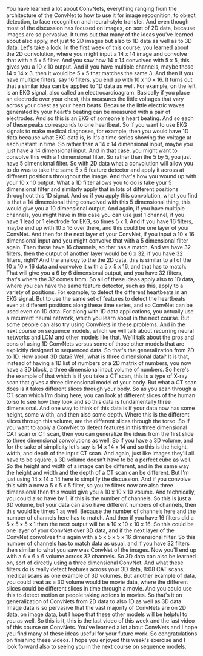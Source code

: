 
You have learned a lot about ConvNets, everything ranging from the architecture of the ConvNet to how to use it for image recognition, to object detection, to face recognition and neural-style transfer. And even though most of the discussion has focused on images, on sort of 2D data, because images are so pervasive. It turns out that many of the ideas you've learned about also apply, not just to 2D images but also to 1D data as well as to 3D data. Let's take a look. In the first week of this course, you learned about the 2D convolution, where you might input a 14 x 14 image and convolve that with a 5 x 5 filter. And you saw how 14 x 14 convolved with 5 x 5, this gives you a 10 x 10 output. And if you have multiple channels, maybe those 14 x 14 x 3, then it would be 5 x 5 that matches the same 3. And then if you have multiple filters, say 16 filters, you end up with 10 x 10 x 16. It turns out that a similar idea can be applied to 1D data as well. For example, on the left is an EKG signal, also called an electrocardioagram. Basically if you place an electrode over your chest, this measures the little voltages that vary across your chest as your heart beats. Because the little electric waves generated by your heart's beating can be measured with a pair of electrodes. And so this is an EKG of someone's heart beating. And so each of these peaks corresponds to one heartbeat. So if you want to use EKG signals to make medical diagnoses, for example, then you would have 1D data because what EKG data is, is it's a time series showing the voltage at each instant in time. So rather than a 14 x 14 dimensional input, maybe you just have a 14 dimensional input. And in that case, you might want to convolve this with a 1 dimensional filter. So rather than the 5 by 5, you just have 5 dimensional filter. So with 2D data what a convolution will allow you to do was to take the same 5 x 5 feature detector and apply it across at different positions throughout the image. And that's how you wound up with your 10 x 10 output. What a 1D filter allows you to do is take your 5 dimensional filter and similarly apply that in lots of different positions throughout this 1D signal. And so if you apply this convolution, what you find is that a 14 dimensional thing convolved with this 5 dimensional thing, this would give you a 10 dimensional output. And again, if you have multiple channels, you might have in this case you can use just 1 channel, if you have 1 lead or 1 electrode for EKG, so times 5 x 1. And if you have 16 filters, maybe end up with 10 x 16 over there, and this could be one layer of your ConvNet. And then for the next layer of your ConvNet, if you input a 10 x 16 dimensional input and you might convolve that with a 5 dimensional filter again. Then these have 16 channels, so that has a match. And we have 32 filters, then the output of another layer would be 6 x 32, if you have 32 filters, right? And the analogy to the the 2D data, this is similar to all of the 10 x 10 x 16 data and convolve it with a 5 x 5 x 16, and that has to match. That will give you a 6 by 6 dimensional output, and you have 32 filters, that's where the 32 comes from. So all of these ideas apply also to 1D data, where you can have the same feature detector, such as this, apply to a variety of positions. For example, to detect the different heartbeats in an EKG signal. But to use the same set of features to detect the heartbeats even at different positions along these time series, and so ConvNet can be used even on 1D data. For along with 1D data applications, you actually use a recurrent neural network, which you learn about in the next course. But some people can also try using ConvNets in these problems. And in the next course on sequence models, which we will talk about recurring neural networks and LCM and other models like that. We'll talk about the pros and cons of using 1D ConvNets versus some of those other models that are explicitly designed to sequenced data. So that's the generalization from 2D to 1D. How about 3D data? Well, what is three dimensional data? It is that, instead of having a 1D list of numbers or a 2D matrix of numbers, you now have a 3D block, a three dimensional input volume of numbers. So here's the example of that which is if you take a CT scan, this is a type of X-ray scan that gives a three dimensional model of your body. But what a CT scan does is it takes different slices through your body. So as you scan through a CT scan which I'm doing here, you can look at different slices of the human torso to see how they look and so this data is fundamentally three dimensional. And one way to think of this data is if your data now has some height, some width, and then also some depth. Where this is the different slices through this volume, are the different slices through the torso. So if you want to apply a ConvNet to detect features in this three dimensional CAT scan or CT scan, then you can generalize the ideas from the first slide to three dimensional convolutions as well. So if you have a 3D volume, and for the sake of simplicity let's say is 14 x 14 x 14 and so this is the height, width, and depth of the input CT scan. And again, just like images they'll all have to be square, a 3D volume doesn't have to be a perfect cube as well. So the height and width of a image can be different, and in the same way the height and width and the depth of a CT scan can be different. But I'm just using 14 x 14 x 14 here to simplify the discussion. And if you convolve this with a now a 5 x 5 x 5 filter, so you're filters now are also three dimensional then this would give you a 10 x 10 x 10 volume. And technically, you could also have by 1, if this is the number of channels. So this is just a 3D volume, but your data can also have different numbers of channels, then this would be times 1 as well. Because the number of channels here and the number of channels here has to match. And then if you have 16 filters did a 5 x 5 x 5 x 1 then the next output will be a 10 x 10 x 10 x 16. So this could be one layer of your ConvNet over 3D data, and if the next layer of the ConvNet convolves this again with a 5 x 5 x 5 x 16 dimensional filter. So this number of channels has to match data as usual, and if you have 32 filters then similar to what you saw was ConvNet of the images. Now you'll end up with a 6 x 6 x 6 volume across 32 channels. So 3D data can also be learned on, sort of directly using a three dimensional ConvNet. And what these filters do is really detect features across your 3D data,
8:08
CAT scans, medical scans as one example of 3D volumes. But another example of data, you could treat as a 3D volume would be movie data, where the different slices could be different slices in time through a movie. And you could use this to detect motion or people taking actions in movies. So that's it on generalization of ConvNets from 2D data to also 1D as well as 3D data. Image data is so pervasive that the vast majority of ConvNets are on 2D data, on image data, but I hope that these other models will be helpful to you as well. So this is it, this is the last video of this week and the last video of this course on ConvNets. You've learned a lot about ConvNets and I hope you find many of these ideas useful for your future work. So congratulations on finishing these videos. I hope you enjoyed this week's exercise and I look forward also to seeing you in the next course on sequence models.
